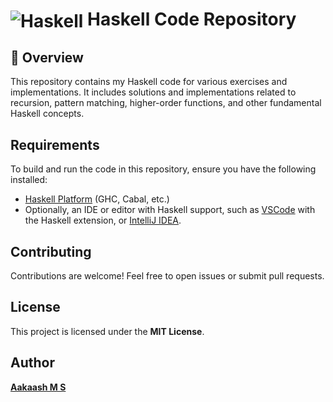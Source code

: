 # <img align="center" src="https://skillicons.dev/icons?i=haskell" title="Haskell"/>  Haskell Code Repository
## 📌 Overview  
This repository contains my Haskell code for various exercises and implementations. It includes solutions and implementations related to recursion, pattern matching, higher-order functions, and other fundamental Haskell concepts.



## Requirements

To build and run the code in this repository, ensure you have the following installed:

- [Haskell Platform](https://www.haskell.org/platform/) (GHC, Cabal, etc.)
- Optionally, an IDE or editor with Haskell support, such as [VSCode](https://code.visualstudio.com/) with the Haskell extension, or [IntelliJ IDEA](https://www.jetbrains.com/idea/).


## Contributing
Contributions are welcome! Feel free to open issues or submit pull requests.

## License
This project is licensed under the **MIT License**.

## Author
[**Aakaash M S**](https://github.com/msaakaash)
